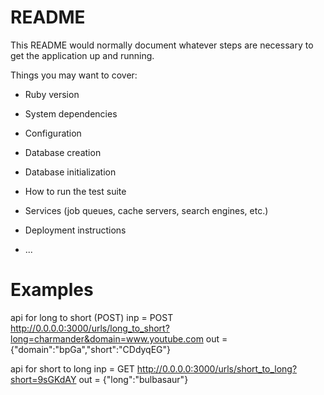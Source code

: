 # README

This README would normally document whatever steps are necessary to get the
application up and running.

Things you may want to cover:

* Ruby version

* System dependencies

* Configuration

* Database creation

* Database initialization

* How to run the test suite

* Services (job queues, cache servers, search engines, etc.)

* Deployment instructions

* ...

# Examples

api for long to short (POST)
inp = POST  http://0.0.0.0:3000/urls/long_to_short?long=charmander&domain=www.youtube.com
out = {"domain":"bpGa","short":"CDdyqEG"}

api for short to long
inp = GET  http://0.0.0.0:3000/urls/short_to_long?short=9sGKdAY
out = {"long":"bulbasaur"}
